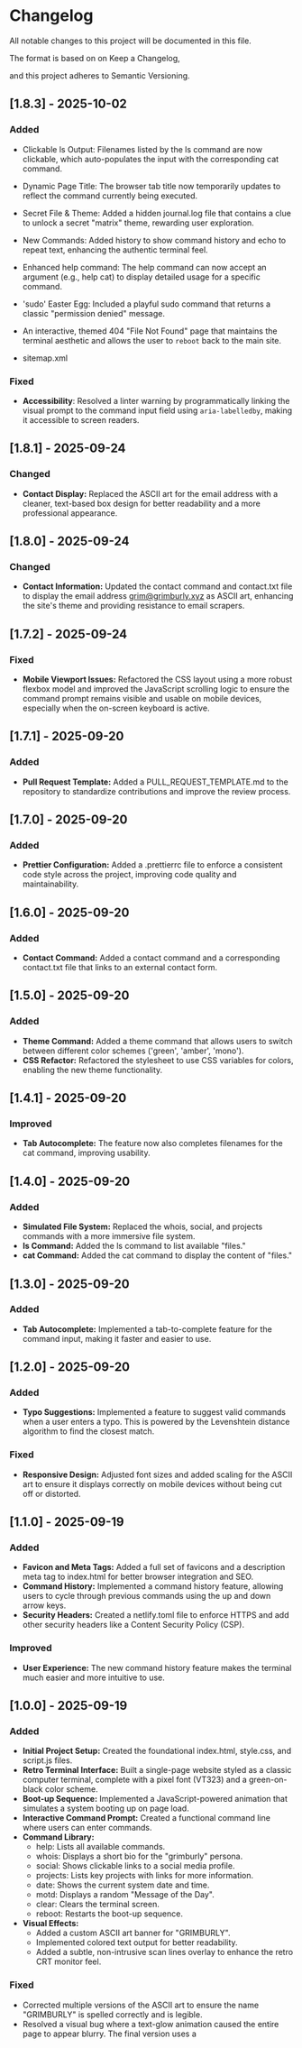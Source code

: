 # Changelog

All notable changes to this project will be documented in this file.

The format is based on on Keep a Changelog,

and this project adheres to Semantic Versioning.

## [1.8.3] - 2025-10-02



### Added

- Clickable ls Output: Filenames listed by the ls command are now clickable, which auto-populates the input with the corresponding cat command.

- Dynamic Page Title: The browser tab title now temporarily updates to reflect the command currently being executed.

- Secret File & Theme: Added a hidden journal.log file that contains a clue to unlock a secret "matrix" theme, rewarding user exploration.

- New Commands: Added history to show command history and echo to repeat text, enhancing the authentic terminal feel. 

- Enhanced help command: The help command can now accept an argument (e.g., help cat) to display detailed usage for a specific command. 

- 'sudo' Easter Egg: Included a playful sudo command that returns a classic "permission denied" message.


- An interactive, themed 404 "File Not Found" page that maintains the terminal aesthetic and allows the user to `reboot` back to the main site.

- sitemap.xml

### Fixed
- **Accessibility**: Resolved a linter warning by programmatically linking the visual prompt to the command input field using `aria-labelledby`, making it accessible to screen readers.


## [1.8.1] - 2025-09-24


### Changed



* **Contact Display:** Replaced the ASCII art for the email address with a cleaner, text-based box design for better readability and a more professional appearance.


## [1.8.0] - 2025-09-24


### Changed



* **Contact Information:** Updated the contact command and contact.txt file to display the email address grim@grimburly.xyz as ASCII art, enhancing the site's theme and providing resistance to email scrapers.


## [1.7.2] - 2025-09-24


### Fixed



* **Mobile Viewport Issues:** Refactored the CSS layout using a more robust flexbox model and improved the JavaScript scrolling logic to ensure the command prompt remains visible and usable on mobile devices, especially when the on-screen keyboard is active.


## [1.7.1] - 2025-09-20


### Added



* **Pull Request Template:** Added a PULL_REQUEST_TEMPLATE.md to the repository to standardize contributions and improve the review process.


## [1.7.0] - 2025-09-20


### Added



* **Prettier Configuration:** Added a .prettierrc file to enforce a consistent code style across the project, improving code quality and maintainability.


## [1.6.0] - 2025-09-20


### Added



* **Contact Command:** Added a contact command and a corresponding contact.txt file that links to an external contact form.


## [1.5.0] - 2025-09-20


### Added



* **Theme Command:** Added a theme command that allows users to switch between different color schemes ('green', 'amber', 'mono').
* **CSS Refactor:** Refactored the stylesheet to use CSS variables for colors, enabling the new theme functionality.


## [1.4.1] - 2025-09-20


### Improved



* **Tab Autocomplete:** The feature now also completes filenames for the cat command, improving usability.


## [1.4.0] - 2025-09-20


### Added



* **Simulated File System:** Replaced the whois, social, and projects commands with a more immersive file system.
* **ls Command:** Added the ls command to list available "files."
* **cat Command:** Added the cat command to display the content of "files."


## [1.3.0] - 2025-09-20


### Added



* **Tab Autocomplete:** Implemented a tab-to-complete feature for the command input, making it faster and easier to use.


## [1.2.0] - 2025-09-20


### Added



* **Typo Suggestions:** Implemented a feature to suggest valid commands when a user enters a typo. This is powered by the Levenshtein distance algorithm to find the closest match.


### Fixed



* **Responsive Design:** Adjusted font sizes and added scaling for the ASCII art to ensure it displays correctly on mobile devices without being cut off or distorted.


## [1.1.0] - 2025-09-19


### Added



* **Favicon and Meta Tags:** Added a full set of favicons and a description meta tag to index.html for better browser integration and SEO.
* **Command History:** Implemented a command history feature, allowing users to cycle through previous commands using the up and down arrow keys.
* **Security Headers:** Created a netlify.toml file to enforce HTTPS and add other security headers like a Content Security Policy (CSP).


### Improved



* **User Experience:** The new command history feature makes the terminal much easier and more intuitive to use.


## [1.0.0] - 2025-09-19


### Added



* **Initial Project Setup:** Created the foundational index.html, style.css, and script.js files.
* **Retro Terminal Interface:** Built a single-page website styled as a classic computer terminal, complete with a pixel font (VT323) and a green-on-black color scheme.
* **Boot-up Sequence:** Implemented a JavaScript-powered animation that simulates a system booting up on page load.
* **Interactive Command Prompt:** Created a functional command line where users can enter commands.
* **Command Library:**
    * help: Lists all available commands.
    * whois: Displays a short bio for the "grimburly" persona.
    * social: Shows clickable links to a social media profile.
    * projects: Lists key projects with links for more information.
    * date: Shows the current system date and time.
    * motd: Displays a random "Message of the Day".
    * clear: Clears the terminal screen.
    * reboot: Restarts the boot-up sequence.
* **Visual Effects:**
    * Added a custom ASCII art banner for "GRIMBURLY".
    * Implemented colored text output for better readability.
    * Added a subtle, non-intrusive scan lines overlay to enhance the retro CRT monitor feel.


### Fixed



* Corrected multiple versions of the ASCII art to ensure the name "GRIMBURLY" is spelled correctly and is legible.
* Resolved a visual bug where a text-glow animation caused the entire page to appear blurry. The final version uses a